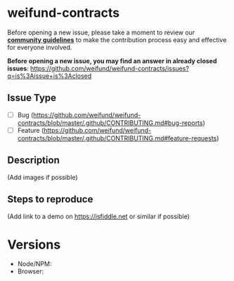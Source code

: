 # weifund-contracts

Before opening a new issue, please take a moment to review our [**community guidelines**](https://github.com/weifund/weifund-contracts/blob/master/.github/CONTRIBUTING.md) to make the contribution process easy and effective for everyone involved.

**Before opening a new issue, you may find an answer in already closed issues**:
https://github.com/weifund/weifund-contracts/issues?q=is%3Aissue+is%3Aclosed

## Issue Type

- [ ] Bug (https://github.com/weifund/weifund-contracts/blob/master/.github/CONTRIBUTING.md#bug-reports)
- [ ] Feature (https://github.com/weifund/weifund-contracts/blob/master/.github/CONTRIBUTING.md#feature-requests)

## Description

(Add images if possible)

## Steps to reproduce

(Add link to a demo on https://jsfiddle.net or similar if possible)

# Versions

- Node/NPM:
- Browser:

